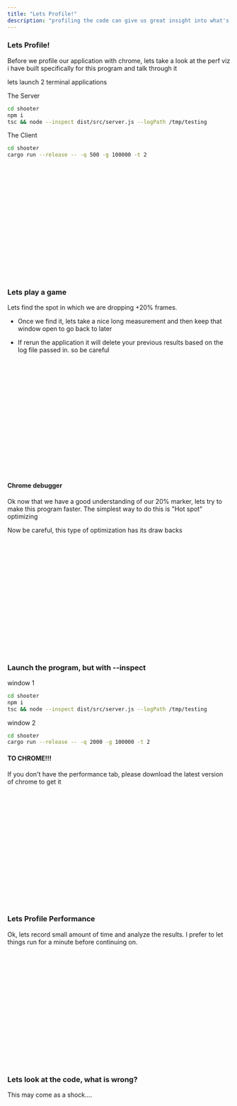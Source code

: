 ```yaml
---
title: "Lets Profile!"
description: "profiling the code can give us great insight into what's fast and slow"
---
```


### Lets Profile!
Before we profile our application with chrome, lets take a look at the perf viz
i have built specifically for this program and talk through it

lets launch 2 terminal applications

The Server
```bash
cd shooter
npm i
tsc && node --inspect dist/src/server.js --logPath /tmp/testing
```

The Client
```bash
cd shooter
cargo run --release -- -q 500 -g 100000 -t 2
```

<br/>
<br/>
<br/>
<br/>
<br/>
<br/>
<br/>
<br/>
<br/>
<br/>
<br/>
<br/>
<br/>
<br/>
<br/>

### Lets play a game
Lets find the spot in which we are dropping +20% frames.
* Once we find it, lets take a nice long measurement and then keep that window
  open to go back to later

* If rerun the application it will delete your previous results based on the
  log file passed in.  so be careful

<br/>
<br/>
<br/>
<br/>
<br/>
<br/>
<br/>
<br/>
<br/>
<br/>
<br/>
<br/>
<br/>
<br/>
<br/>

#### Chrome debugger
Ok now that we have a good understanding of our 20% marker, lets try to make
this program faster.  The simplest way to do this is "Hot spot" optimizing

Now be careful, this type of optimization has its draw backs

<br/>
<br/>
<br/>
<br/>
<br/>
<br/>
<br/>
<br/>
<br/>
<br/>
<br/>
<br/>
<br/>
<br/>
<br/>

### Launch the program, but with --inspect

window 1
```bash
cd shooter
npm i
tsc && node --inspect dist/src/server.js --logPath /tmp/testing
```

window 2
```bash
cd shooter
cargo run --release -- -q 2000 -g 100000 -t 2
```

#### TO CHROME!!!
If you don't have the performance tab, please download the latest version of
chrome to get it

<br/>
<br/>
<br/>
<br/>
<br/>
<br/>
<br/>
<br/>
<br/>
<br/>
<br/>
<br/>
<br/>
<br/>
<br/>

### Lets Profile Performance
Ok, lets record small amount of time and analyze the results.  I prefer to let
things run for a minute before continuing on.

<br/>
<br/>
<br/>
<br/>
<br/>
<br/>
<br/>
<br/>
<br/>
<br/>
<br/>
<br/>
<br/>
<br/>
<br/>

### Lets look at the code, what is wrong?
This may come as a shock....

<br/>
<br/>
<br/>
<br/>
<br/>
<br/>
<br/>
<br/>
<br/>
<br/>
<br/>
<br/>
<br/>
<br/>
<br/>

